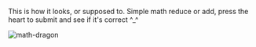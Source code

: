 This is how it looks, or supposed to. Simple math reduce or add, press the heart to submit and see if it's correct ^_^

![math-dragon](https://github.com/user-attachments/assets/28bbbe1b-9cb1-42e7-9b5e-c8e9ce9f287c)
